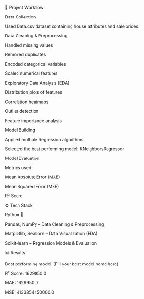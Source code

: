 📌 Project Workflow

Data Collection

Used Data.csv dataset containing house attributes and sale prices.

Data Cleaning & Preprocessing

Handled missing values

Removed duplicates

Encoded categorical variables

Scaled numerical features

Exploratory Data Analysis (EDA)

Distribution plots of features

Correlation heatmaps

Outlier detection

Feature importance analysis

Model Building

Applied multiple Regression algorithms

Selected the best performing model: KNeighborsRegressor

Model Evaluation

Metrics used:

Mean Absolute Error (MAE)

Mean Squared Error (MSE)

R² Score

⚙️ Tech Stack

Python 🐍

Pandas, NumPy – Data Cleaning & Preprocessing

Matplotlib, Seaborn – Data Visualization (EDA)

Scikit-learn – Regression Models & Evaluation

📊 Results

Best performing model: (Fill your best model name here)

R² Score: 1629950.0

MAE: 1629950.0

MSE: 4133854450000.0
